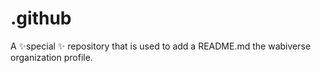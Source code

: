 # .github
A ✨special ✨ repository that is used to add a README.md the wabiverse organization profile.
